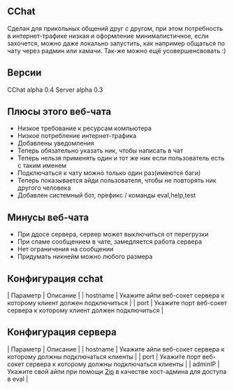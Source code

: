 ## CChat ##
Сделан для прикольных общений друг с другом, при этом потребность в интернет-трафике низкая и оформление минималистичное, если захочется, можно даже локально запустить, как например общаться по чату через радмин или хамачи. Так-же можно ещё усовершенсвовать :)

## Версии ##
CChat alpha 0.4
Server alpha 0.3

## Плюсы этого веб-чата ##
* Низкое требование к ресурсам компьютера
* Низкое потребление интернет-трафика
* Добавлены уведомления
* Теперь обязательно указать ник, чтобы написать в чат
* Теперь нельзя применять один и тот же ник если пользователь есть с таким именем
* Подключаться к чату можно только один раз(имеются баги)
* Теперь показывается айди пользователя, чтобы не повторять ник другого человека
* Добавлен системный бот, префикс / команды eval,help,test

## Минусы веб-чата ##
* При ддосе сервера, сервер может выключиться от перегрузки
* При спаме сообщением в чате, замедляется работа сервера
* Нет ограничения на сообщении
* Придумать никнейм можно любого размера

## Конфигурация cchat ##
| Параметр | Описание                                                             |
| hostname | Укажите айпи веб-сокет сервера к которому клиент должен подключиться |
| port     | Укажите порт веб-сокет сервера к которому клиент должен подключиться |

## Конфигурация сервера ##
| Параметр | Описание                                                                                     |
| hostname | Укажите айпи веб-сокет сервера к которому должны подключаться клиенты                        |
| port     | Укажите порт веб-сокет сервера к которому должны подключаться клиенты                        |
| adminIP  | Укажите свой айпи при помощи [2ip](https://2ip.ru) в качестве хост-админа для доступа в eval |
